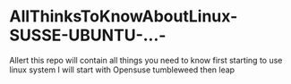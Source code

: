 # AllThinksToKnowAboutLinux-SUSSE-UBUNTU-...-

Allert this repo will contain all things you need to know first starting to use linux system I will start  with Opensuse tumbleweed then  leap
